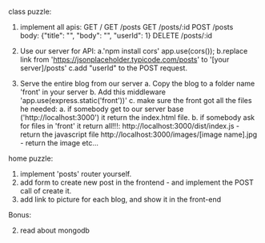 class puzzle:

1. implement all apis:
GET /
GET /posts
GET /posts/:id
POST /posts               
body: {"title": "", "body": "", "userId": 1}
DELETE /posts/:id

2. Use our server for API:
a.'npm install cors'
app.use(cors());
b.replace link from 'https://jsonplaceholder.typicode.com/posts' to '[your server]/posts'
c.add "userId" to the POST request.

3. Serve the entire blog from our server
a. Copy the blog to a folder name 'front' in your server
b. Add this middleware 'app.use(express.static('front'))'
c. make sure the front got all the files he needed:
    a. if somebody get to our server base ('http://localhost:3000') it return the index.html file.
    b. if somebody ask for files in 'front' it return all!!!:
      http://localhost:3000/dist/index.js - return the javascript file
      http://localhost:3000/images/[image name].jpg - return the image
      etc...


home puzzle:

1. implement 'posts' router yourself.
2. add form to create new post in the frontend - and implement the POST call of create it.
3. add link to picture for each blog, and show it in the front-end

Bonus:

2. read about mongodb